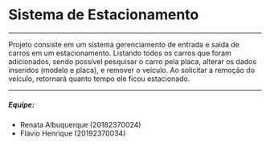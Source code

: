 # Sistema de Estacionamento
***
Projeto consiste em um sistema gerenciamento de entrada e saída de carros em um estacionamento.
Listando todos os carros que foram adicionados, sendo possível pesquisar o carro pela placa, alterar os dados inseridos (modelo e placa), e remover o veículo. 
Ao solicitar a remoção do veículo, retornará quanto tempo ele ficou estacionado.
***
##### Equipe:
- Renata Albuquerque (20182370024)
- Flavio Henrique (20192370034)
